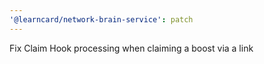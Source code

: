 ```yaml
---
'@learncard/network-brain-service': patch
---
```


Fix Claim Hook processing when claiming a boost via a link
